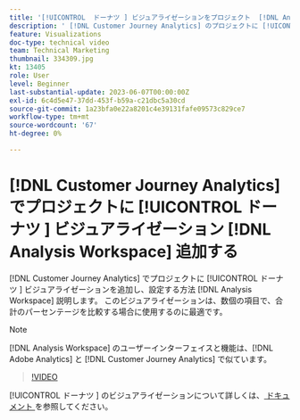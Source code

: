 ```yaml
---
title: '[!UICONTROL  ドーナツ ] ビジュアライゼーションをプロジェクト  [!DNL Analysis Workspace]  追加'
description: ' [!DNL Customer Journey Analytics] のプロジェクトに [!UICONTROL  ドーナツ ] ビジュアライゼーションを追加し  [!DNL Analysis Workspace]  設定する方法を説明します。'
feature: Visualizations
doc-type: technical video
team: Technical Marketing
thumbnail: 334309.jpg
kt: 13405
role: User
level: Beginner
last-substantial-update: 2023-06-07T00:00:00Z
exl-id: 6c4d5e47-37dd-453f-b59a-c21dbc5a30cd
source-git-commit: 1a23bfa0e22a8201c4e39131fafe09573c829ce7
workflow-type: tm+mt
source-wordcount: '67'
ht-degree: 0%

---
```


# [!DNL Customer Journey Analytics] でプロジェクトに [!UICONTROL  ドーナツ ] ビジュアライゼーション [!DNL Analysis Workspace] 追加する

[!DNL Customer Journey Analytics] でプロジェクトに [!UICONTROL  ドーナツ ] ビジュアライゼーションを追加し、設定する方法 [!DNL Analysis Workspace] 説明します。 このビジュアライゼーションは、数個の項目で、合計のパーセンテージを比較する場合に使用するのに最適です。

>[!NOTE]
>
>[!DNL Analysis Workspace] のユーザーインターフェイスと機能は、[!DNL Adobe Analytics] と [!DNL Customer Journey Analytics] で似ています。

>[!VIDEO](https://video.tv.adobe.com/v/334309/?quality=12&learn=on)

[!UICONTROL  ドーナツ ] のビジュアライゼーションについて詳しくは、[ ドキュメント ](https://experienceleague.adobe.com/docs/analytics-platform/using/cja-workspace/visualizations/donut.html) を参照してください。

